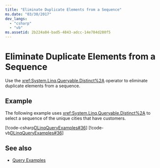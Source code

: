```yaml
---
title: "Eliminate Duplicate Elements from a Sequence"
ms.date: "03/30/2017"
dev_langs: 
  - "csharp"
  - "vb"
ms.assetid: 2b224a84-bad5-4843-adcc-14e784d280f5
---
```

# Eliminate Duplicate Elements from a Sequence
Use the <xref:System.Linq.Queryable.Distinct%2A> operator to eliminate duplicate elements from a sequence.  
  
## Example  
 The following example uses <xref:System.Linq.Queryable.Distinct%2A> to select a sequence of the unique cities that have customers.  
  
 [!code-csharp[DLinqQueryExamples#36](../../../../../../samples/snippets/csharp/VS_Snippets_Data/DLinqQueryExamples/cs/Program.cs#36)]
 [!code-vb[DLinqQueryExamples#36](../../../../../../samples/snippets/visualbasic/VS_Snippets_Data/DLinqQueryExamples/vb/Module1.vb#36)]  
  
## See also
- [Query Examples](../../../../../../docs/framework/data/adonet/sql/linq/query-examples.md)
